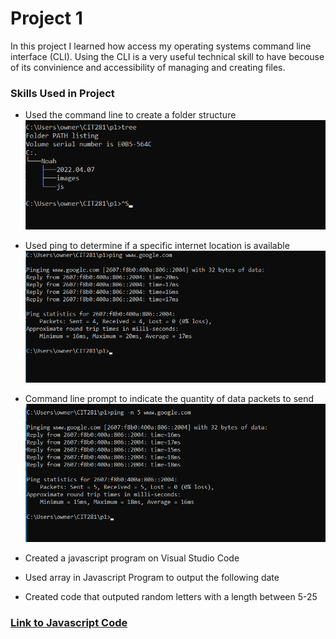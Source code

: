 # Project 1

In this project I learned how access my operating systems command line interface (CLI). 
Using the CLI is a very useful technical skill to have becouse of its convinience and 
accessibility of managing and creating files. 

### Skills Used in Project
- Used the command line to create a folder structure
![im](images/p1-tree.png)


- Used ping to determine if a specific internet location is available
![im](images/p1-break.png)


- Command line prompt to indicate the quantity of data packets to send 
![im](images/p1-ping.png)


- Created a javascript program on Visual Studio Code
- Used array in Javascript Program to output the following date
- Created code that outputed random letters with a length between 5-25




### [Link to Javascript Code](code/)

